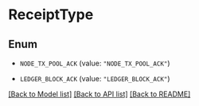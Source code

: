 # ReceiptType

## Enum


* `NODE_TX_POOL_ACK` (value: `"NODE_TX_POOL_ACK"`)

* `LEDGER_BLOCK_ACK` (value: `"LEDGER_BLOCK_ACK"`)


[[Back to Model list]](../README.md#documentation-for-models) [[Back to API list]](../README.md#documentation-for-api-endpoints) [[Back to README]](../README.md)


